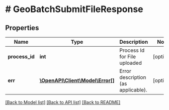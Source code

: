 # # GeoBatchSubmitFileResponse

## Properties

Name | Type | Description | Notes
------------ | ------------- | ------------- | -------------
**process_id** | **int** | Process Id for File uploaded | [optional]
**err** | [**\OpenAPI\Client\Model\Error[]**](Error.md) | Error description (as applicable). | [optional]

[[Back to Model list]](../../README.md#models) [[Back to API list]](../../README.md#endpoints) [[Back to README]](../../README.md)
